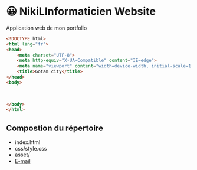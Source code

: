 # &#128512; NikiLInformaticien Website

Application web de mon portfolio
``` html 
<!DOCTYPE html>
<html lang="fr">
<head>
    <meta charset="UTF-8">
    <meta http-equiv="X-UA-Compatible" content="IE=edge">
    <meta name="viewport" content="width=device-width, initial-scale=1.0">
    <title>Gotam city</title>
</head>
<body>
    
    

</body>
</html>
```

## Compostion du répertoire
* index.html
* css/style.css
* asset/
* [E-mail](mailto:nikita.uemlyanin.bts@gmail.com)
